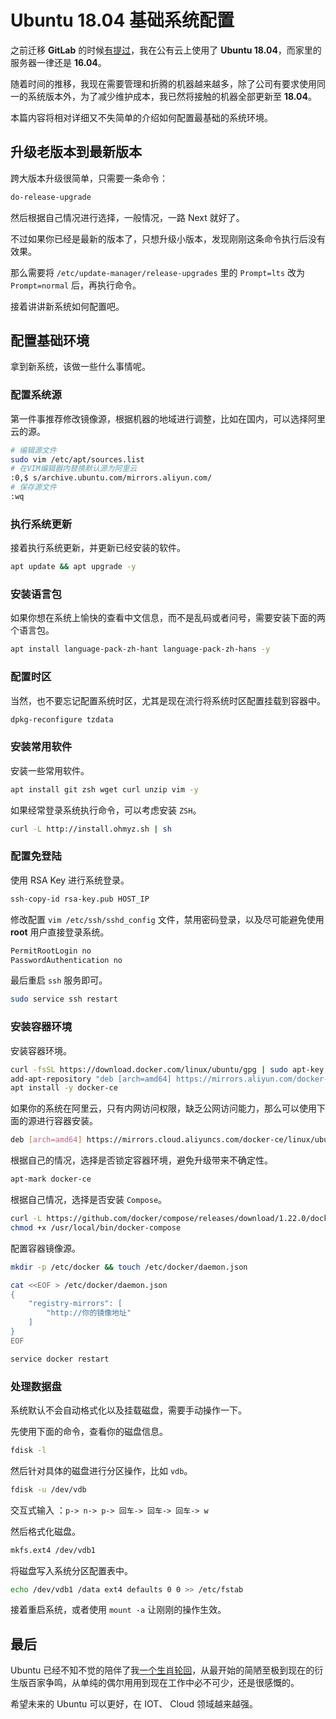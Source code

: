 # Ubuntu 18.04 基础系统配置

之前迁移 **GitLab** 的时候[有提过](https://soulteary.com/2018/09/27/migrate-your-gitlab.html)，我在公有云上使用了 **Ubuntu 18.04**，而家里的服务器一律还是 **16.04**。

随着时间的推移，我现在需要管理和折腾的机器越来越多，除了公司有要求使用同一的系统版本外，为了减少维护成本，我已然将接触的机器全部更新至 **18.04**。

本篇内容将相对详细又不失简单的介绍如何配置最基础的系统环境。

## 升级老版本到最新版本

跨大版本升级很简单，只需要一条命令：

```bash
do-release-upgrade
```

然后根据自己情况进行选择，一般情况，一路 Next 就好了。

不过如果你已经是最新的版本了，只想升级小版本，发现刚刚这条命令执行后没有效果。

那么需要将 `/etc/update-manager/release-upgrades` 里的 `Prompt=lts` 改为 `Prompt=normal` 后，再执行命令。

接着讲讲新系统如何配置吧。

## 配置基础环境

拿到新系统，该做一些什么事情呢。

### 配置系统源

第一件事推荐修改镜像源，根据机器的地域进行调整，比如在国内，可以选择阿里云的源。

```bash
# 编辑源文件
sudo vim /etc/apt/sources.list
# 在VIM编辑器内替换默认源为阿里云
:0,$ s/archive.ubuntu.com/mirrors.aliyun.com/
# 保存源文件
:wq
```

### 执行系统更新

接着执行系统更新，并更新已经安装的软件。

```bash
apt update && apt upgrade -y
```

### 安装语言包

如果你想在系统上愉快的查看中文信息，而不是乱码或者问号，需要安装下面的两个语言包。

```bash
apt install language-pack-zh-hant language-pack-zh-hans -y
```

### 配置时区

当然，也不要忘记配置系统时区，尤其是现在流行将系统时区配置挂载到容器中。

```bash
dpkg-reconfigure tzdata
```

### 安装常用软件

安装一些常用软件。

```bash
apt install git zsh wget curl unzip vim -y
```

如果经常登录系统执行命令，可以考虑安装 `ZSH`。

```bash
curl -L http://install.ohmyz.sh | sh
```

### 配置免登陆

使用 RSA Key 进行系统登录。

```bash
ssh-copy-id rsa-key.pub HOST_IP
```

修改配置 `vim /etc/ssh/sshd_config` 文件，禁用密码登录，以及尽可能避免使用 **root** 用户直接登录系统。

```bash
PermitRootLogin no
PasswordAuthentication no
```

最后重启 `ssh` 服务即可。

```bash
sudo service ssh restart
```

### 安装容器环境

安装容器环境。

```bash
curl -fsSL https://download.docker.com/linux/ubuntu/gpg | sudo apt-key add -
add-apt-repository "deb [arch=amd64] https://mirrors.aliyun.com/docker-ce/linux/ubuntu $(lsb_release -cs) stable"
apt install -y docker-ce
```

如果你的系统在阿里云，只有内网访问权限，缺乏公网访问能力，那么可以使用下面的源进行容器安装。

```bash
deb [arch=amd64] https://mirrors.cloud.aliyuncs.com/docker-ce/linux/ubuntu bionic stable
```

根据自己的情况，选择是否锁定容器环境，避免升级带来不确定性。

```bash
apt-mark docker-ce
```

根据自己情况，选择是否安装 `Compose`。

```bash
curl -L https://github.com/docker/compose/releases/download/1.22.0/docker-compose-`uname -s`-`uname -m` -o /usr/local/bin/docker-compose
chmod +x /usr/local/bin/docker-compose
```

配置容器镜像源。

```bash
mkdir -p /etc/docker && touch /etc/docker/daemon.json

cat <<EOF > /etc/docker/daemon.json
{
    "registry-mirrors": [
        "http://你的镜像地址"
    ]
}
EOF

service docker restart
```

### 处理数据盘

系统默认不会自动格式化以及挂载磁盘，需要手动操作一下。

先使用下面的命令，查看你的磁盘信息。

```bash
fdisk -l
```

然后针对具体的磁盘进行分区操作，比如 `vdb`。

```bash
fdisk -u /dev/vdb
```

交互式输入 ：`p-> n-> p-> 回车-> 回车-> 回车-> w`

然后格式化磁盘。

```bash
mkfs.ext4 /dev/vdb1
```

将磁盘写入系统分区配置表中。

```bash
echo /dev/vdb1 /data ext4 defaults 0 0 >> /etc/fstab
```

接着重启系统，或者使用 `mount -a` 让刚刚的操作生效。

## 最后

Ubuntu 已经不知不觉的陪伴了我[一个生肖轮回](https://soulteary.com/2007/09/30/ubuntu.html)，从最开始的简陋至极到现在的衍生版百家争鸣，从单纯的偶尔用用到现在工作中必不可少，还是很感慨的。

希望未来的 Ubuntu 可以更好，在 IOT、 Cloud 领域越来越强。
